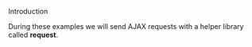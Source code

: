 Introduction

During these examples we will send AJAX requests with a helper library called **request**.